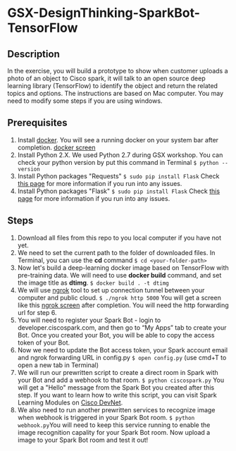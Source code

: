 # GSX-DesignThinking-SparkBot-TensorFlow

## Description
In the exercise, you will build a prototype to show when customer uploads a photo of an object to Cisco spark, it will talk to an open source deep learning library (TensorFlow) to identify the object and return the related topics and options. 
The instructions are based on Mac computer. You may need to modify some steps if you are using windows.


## Prerequisites
1. Install [docker](https://www.docker.com/). You will see a running docker on your system bar after completion. [docker screen](https://github.com/CiscoDevNet/GSX-DesignThinking-SparkBot-TensorFlow/blob/master/Docker.png)
2. Install Python 2.X. We used Python 2.7 during GSX workshop. You can check your python version by put this command in Terminal ```$ python --version```
3. Install Python packages "Requests" ```$ sudo pip install Flask``` Check [this page](http://docs.python-requests.org/en/master/user/install/) for more information if you run into any issues.
4. Install Python packages "Flask" ```$ sudo pip install Flask``` Check [this page](http://flask.pocoo.org/docs/0.12/installation/) for more information if you run into any issues.


## Steps
1. Download all files from this repo to you local computer if you have not yet.
2. We need to set the current path to the folder of downloaded files. In Terminal, you can use the **cd** command ```$ cd <your-folder-path>```
3. Now let's build a deep-learning docker image based on TensorFlow with pre-training data. We will need to use **docker build** command, and set the image title as **dtimg**. ```$ docker build . -t dtimg```
4. We will use [ngrok](https://ngrok.com/) tool to set up connection tunnel between your computer and public cloud. ```$ ./ngrok http 5000``` You will get a screen like this [ngrok screen](https://github.com/CiscoDevNet/GSX-DesignThinking-SparkBot-TensorFlow/blob/master/ngrok.png) after completion. You will need the http forwarding url for step 6.
5. You will need to register your Spark Bot - login to developer.ciscospark.com, and then go to “My Apps” tab to create your Bot. Once you created your Bot, you will be able to copy the access token of your Bot.
6. Now we need to update the Bot access token, your Spark account email and ngrok forwarding URL in config.py ```$ open config.py```
(use cmd+T to open a new tab in Terminal)
7. We will run our prewritten script to create a direct room in Spark with your Bot and add a webhook to that room. ```$ python ciscospark.py``` You will get a "Hello" message from the Spark Bot you created after this step. If you want to learn how to write this script, you can visit Spark Learning Modules on [Cisco DevNet](https://learninglabs.cisco.com/modules/beginning-apis). 
8. We also need to run another prewritten services to recognize image when webhook is triggered in your Spark Bot room. ```$ python webhook.py```You will need to keep this service running to enable the image recognition capality for your Spark Bot room.
Now upload a image to your Spark Bot room and test it out!

